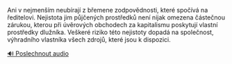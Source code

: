 
Ani v nejmenším neubírají z břemene zodpovědnosti, které spočívá na ředitelovi. Nejistota jim půjčených prostředků není nijak omezena částečnou zárukou, kterou při úvěrových obchodech za kapitalismu poskytují vlastní prostředky dlužníka. Veškeré riziko této nejistoty dopadá na společnost, výhradního vlastníka všech zdrojů, které jsou k dispozici.

[🔊 Poslechnout audio](/data/7-paragraphs/audio/chapter_142/para_005-Ani-v-nejmenm-neubraj-z-bemene-zodpovdnosti.mp3)
